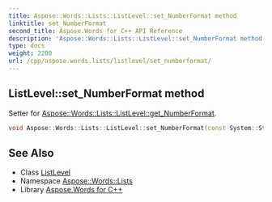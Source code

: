 ```yaml
---
title: Aspose::Words::Lists::ListLevel::set_NumberFormat method
linktitle: set_NumberFormat
second_title: Aspose.Words for C++ API Reference
description: 'Aspose::Words::Lists::ListLevel::set_NumberFormat method. Setter for Aspose::Words::Lists::ListLevel::get_NumberFormat in C++.'
type: docs
weight: 2200
url: /cpp/aspose.words.lists/listlevel/set_numberformat/
---
```

## ListLevel::set_NumberFormat method


Setter for [Aspose::Words::Lists::ListLevel::get_NumberFormat](../get_numberformat/).

```cpp
void Aspose::Words::Lists::ListLevel::set_NumberFormat(const System::String &value)
```

## See Also

* Class [ListLevel](../)
* Namespace [Aspose::Words::Lists](../../)
* Library [Aspose.Words for C++](../../../)
